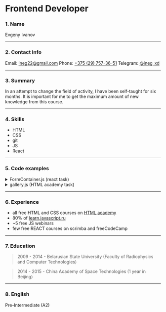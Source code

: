 # Frontend Developer

### 1. Name

Evgeny Ivanov

---

### 2. Contact Info

Email: [ineg22@gmail.com](mailto:ineg22@gmail.com)
Phone: [+375 (29) 757-36-51](tel:+375297573651)
Telegram: [@ineg_xd](https://t.me/ineg_xd)

---

### 3. Summary

In an attempt to change the field of activity, I have been self-taught for six months. 
It is important for me to get the maximum amount of new knowledge from this course.

---

### 4. Skills

- HTML
- CSS
- git
- JS
- React

---

### 5. Code examples

<details>
  <summary>FormContainer.js (react task)</summary>
  <pre>
    import React from 'react'
    import FormComponent from './FormComponent'

    class FormContainer extends React.Component {
      constructor() {
        super();
        this.state = {
          firstName: 'vasya',
          lastName: 'pupkin',
          isFriendly: true, 
          textArea: 'some default value',
          gender: 'female',
          favColor: 'blue',
        };
        this.handleChange = this.handleChange.bind(this)
        this.handleSubmit = this.handleSubmit.bind(this)
      }

      handleChange(evt) {
        const { name, value, type, checked } = evt.target
        type === 'checkbox' ? this.setState({ [name]: checked }) : this.setState({ [name]: value })
      }

      handleSubmit(evt) {
        console.log(this.state);
        evt.preventDefault();
      }

      render() {
        return (
          <FormComponent 
            handleChange={this.handleChange}
            handleSubmit={this.handleSubmit}
            {...this.state} // data={this.state} => in component props.data instead props
            />
        );
      }
    }

    export default FormContainer
  </pre>
</details>
<details>
  <summary>gallery.js (HTML academy task)</summary>
  <pre>
    'use strict';
    (function () {

      var pictureTemplate = document.querySelector('#picture').content.querySelector('.picture__link');
      var picturesContainer = document.querySelector('.pictures');
      var fragment = document.createDocumentFragment();

      var pictures = [];
      for (var i = 0; i < 25; i++) {
        pictures.push(generatePicture());
      }

      for (i = 0; i < pictures.length; i++) {
        fragment.appendChild(renderPicture(pictures[i]));
      }
      picturesContainer.appendChild(fragment);

      function generatePicture() {
        var obj = {};
        var photoId = pictures.length + 1;
        obj.id = photoId;
        obj.url = 'photos/' + photoId + '.jpg';
        obj.likes = window.utils.randomSelect(15, 200);
        obj.description = window.data.DESCRIPTIONS_ARRAY[window.utils.randomSelect(0, window.data.DESCRIPTIONS_ARRAY.length - 1)];
        obj.comments = [];
        var commentsCount = window.utils.randomSelect(1, 3);
        for (var i = 0; i < commentsCount; i++) {
          obj.comments.push(window.data.COMMENTS_ARRAY[window.utils.randomSelect(0, window.data.COMMENTS_ARRAY.length - 1)]);
        }
        return obj;
      }

      function renderPicture(obj) {
        var pictureElement = pictureTemplate.cloneNode(true);
        pictureElement.querySelector('.picture__img').setAttribute('src', obj.url);
        pictureElement.querySelector('.picture__stat--likes').textContent = '' + obj.likes;
        pictureElement.querySelector('.picture__stat--comments').textContent = '' + obj.comments.length;
        pictureElement.querySelector('img').setAttribute('id', obj.id);
        return pictureElement;
      }

      window.gallery = {
        pictures: pictures
      };

      document.querySelector('.img-filters').classList.remove('img-filters--inactive');

    })();

  </pre>
</details>

---

### 6. Experience

- all free HTML and CSS courses on [HTML academy](https://htmlacademy.ru/profile/id987073)
- 80% of [learn.javascript.ru](https://learn.javascript.ru/)
- ~5 free JS webinars
- few free REACT courses on scrimba and freeCodeCamp

---

### 7. Education

> 2009 - 2014 - Belarusian State University (Faculty of Radiophysics and Computer Technologies) 

> 2014 - 2015 - China Academy of Space Technologies (1 year in Beijing)

---

### 8. English

Pre-Intermediate (A2)
